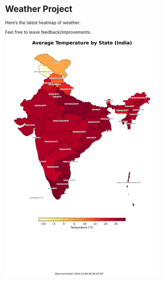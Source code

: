 # Weather Project

Here’s the latest heatmap of weather:

Feel free to leave feedback/improvements.

![India Heatmap](docs/assets/india_heatmap.png?v=E33EE3)
